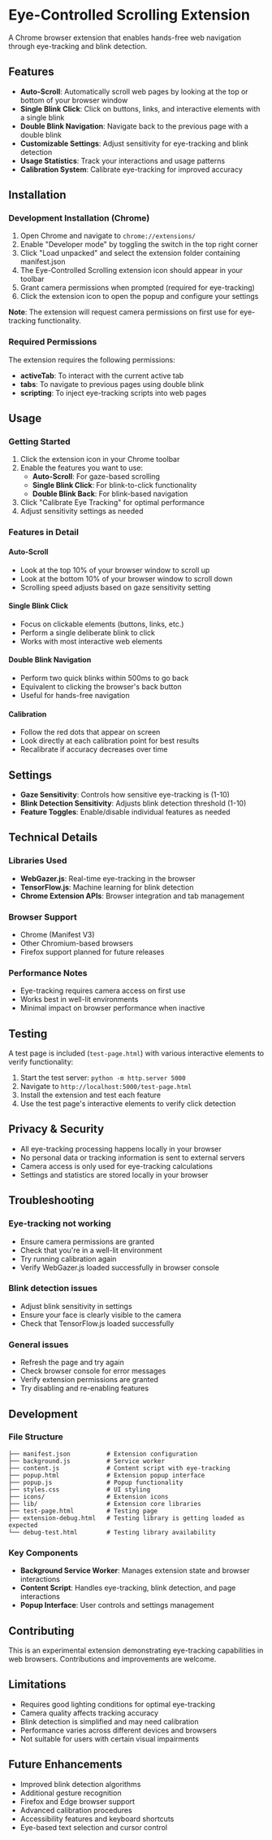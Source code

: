 # Eye-Controlled Scrolling Extension

A Chrome browser extension that enables hands-free web navigation through eye-tracking and blink detection.

## Features

- **Auto-Scroll**: Automatically scroll web pages by looking at the top or bottom of your browser window
- **Single Blink Click**: Click on buttons, links, and interactive elements with a single blink
- **Double Blink Navigation**: Navigate back to the previous page with a double blink
- **Customizable Settings**: Adjust sensitivity for eye-tracking and blink detection
- **Usage Statistics**: Track your interactions and usage patterns
- **Calibration System**: Calibrate eye-tracking for improved accuracy

## Installation

### Development Installation (Chrome)

1. Open Chrome and navigate to `chrome://extensions/`
2. Enable "Developer mode" by toggling the switch in the top right corner
3. Click "Load unpacked" and select the extension folder containing manifest.json
4. The Eye-Controlled Scrolling extension icon should appear in your toolbar
5. Grant camera permissions when prompted (required for eye-tracking)
6. Click the extension icon to open the popup and configure your settings

**Note**: The extension will request camera permissions on first use for eye-tracking functionality.

### Required Permissions

The extension requires the following permissions:

- **activeTab**: To interact with the current active tab
- **tabs**: To navigate to previous pages using double blink
- **scripting**: To inject eye-tracking scripts into web pages

## Usage

### Getting Started

1. Click the extension icon in your Chrome toolbar
2. Enable the features you want to use:
   - **Auto-Scroll**: For gaze-based scrolling
   - **Single Blink Click**: For blink-to-click functionality
   - **Double Blink Back**: For blink-based navigation
3. Click "Calibrate Eye Tracking" for optimal performance
4. Adjust sensitivity settings as needed

### Features in Detail

#### Auto-Scroll

- Look at the top 10% of your browser window to scroll up
- Look at the bottom 10% of your browser window to scroll down
- Scrolling speed adjusts based on gaze sensitivity setting

#### Single Blink Click

- Focus on clickable elements (buttons, links, etc.)
- Perform a single deliberate blink to click
- Works with most interactive web elements

#### Double Blink Navigation

- Perform two quick blinks within 500ms to go back
- Equivalent to clicking the browser's back button
- Useful for hands-free navigation

#### Calibration

- Follow the red dots that appear on screen
- Look directly at each calibration point for best results
- Recalibrate if accuracy decreases over time

## Settings

- **Gaze Sensitivity**: Controls how sensitive eye-tracking is (1-10)
- **Blink Detection Sensitivity**: Adjusts blink detection threshold (1-10)
- **Feature Toggles**: Enable/disable individual features as needed

## Technical Details

### Libraries Used

- **WebGazer.js**: Real-time eye-tracking in the browser
- **TensorFlow.js**: Machine learning for blink detection
- **Chrome Extension APIs**: Browser integration and tab management

### Browser Support

- Chrome (Manifest V3)
- Other Chromium-based browsers
- Firefox support planned for future releases

### Performance Notes

- Eye-tracking requires camera access on first use
- Works best in well-lit environments
- Minimal impact on browser performance when inactive

## Testing

A test page is included (`test-page.html`) with various interactive elements to verify functionality:

1. Start the test server: `python -m http.server 5000`
2. Navigate to `http://localhost:5000/test-page.html`
3. Install the extension and test each feature
4. Use the test page's interactive elements to verify click detection

## Privacy & Security

- All eye-tracking processing happens locally in your browser
- No personal data or tracking information is sent to external servers
- Camera access is only used for eye-tracking calculations
- Settings and statistics are stored locally in your browser

## Troubleshooting

### Eye-tracking not working

- Ensure camera permissions are granted
- Check that you're in a well-lit environment
- Try running calibration again
- Verify WebGazer.js loaded successfully in browser console

### Blink detection issues

- Adjust blink sensitivity in settings
- Ensure your face is clearly visible to the camera
- Check that TensorFlow.js loaded successfully

### General issues

- Refresh the page and try again
- Check browser console for error messages
- Verify extension permissions are granted
- Try disabling and re-enabling features

## Development

### File Structure

```
├── manifest.json          # Extension configuration
├── background.js          # Service worker
├── content.js             # Content script with eye-tracking
├── popup.html             # Extension popup interface
├── popup.js               # Popup functionality
├── styles.css             # UI styling
├── icons/                 # Extension icons
├── lib/                   # Extension core libraries
├── test-page.html         # Testing page
├── extension-debug.html   # Testing library is getting loaded as expected
└── debug-test.html        # Testing library availability
```

### Key Components

- **Background Service Worker**: Manages extension state and browser interactions
- **Content Script**: Handles eye-tracking, blink detection, and page interactions
- **Popup Interface**: User controls and settings management

## Contributing

This is an experimental extension demonstrating eye-tracking capabilities in web browsers. Contributions and improvements are welcome.

## Limitations

- Requires good lighting conditions for optimal eye-tracking
- Camera quality affects tracking accuracy
- Blink detection is simplified and may need calibration
- Performance varies across different devices and browsers
- Not suitable for users with certain visual impairments

## Future Enhancements

- Improved blink detection algorithms
- Additional gesture recognition
- Firefox and Edge browser support
- Advanced calibration procedures
- Accessibility features and keyboard shortcuts
- Eye-based text selection and cursor control
